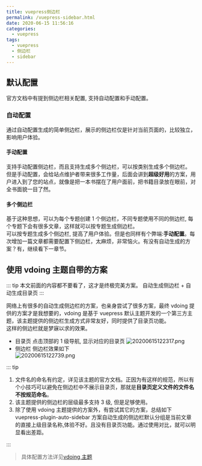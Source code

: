```yaml
---
title: vuepress侧边栏
permalink: /vuepress-sidebar.html
date: 2020-06-15 11:56:16
categories:
  - vuepress
tags:
  - vuepress
  - 侧边栏
  - sidebar
---
```


## 默认配置

官方文档中有提到侧边栏相关配置, 支持自动配置和手动配置。

### 自动配置

通过自动配置生成的简单侧边栏，展示的侧边栏仅是针对当前页面的，比较独立，影响用户体验。

#### 手动配置

支持手动配置侧边栏，而且支持生成多个侧边栏，可以按类别生成多个侧边栏。  
但是手动配置，会给站点维护者带来很多工作量，后面会讲到**超级好用**的方案，用户进入到了您的站点，就像是把一本书摆在了用户面前，把书籍目录放在眼前，对全书面貌一目了然。

#### 多个侧边栏

基于这种思想，可以为每个专题创建 1 个侧边栏，不同专题使用不同的侧边栏, 每个专题下会有很多文章，这样就可以按专题生成侧边栏。  
可以按专题生成多个侧边栏, 提高了用户体验。但是也同样有个弊端:**手动配置**。每次增加一篇文章都需要配置下侧边栏，太麻烦，非常恼火。有没有自动生成的方案？有，继续看下一章节。

## 使用 vdoing 主题自带的方案

::: tip
本文前面的内容都不要看了，这才是终极完美方案。
自动生成侧边栏 + 自动生成目录页
:::

网络上有很多的自动生成侧边栏的方案，也亲身尝试了很多方案，最终 vdoing 提供的方案才是我想要的，vdoing 是基于 vuepress 默认主题开发的一个第三方主题，该主题提供的侧边栏生成方式非常友好，同时提供了目录页功能。  
这样的侧边栏就是梦寐以求的效果。

- 目录页
  点击顶部的 1 级导航, 显示对应的目录页
  ![20200615122317.png](https://cdn.jsdelivr.net/gh/wangshibiaoFlytiger/blog_picBed1/images/20200615122317.png)
- 侧边栏
  侧边栏效果如下  
  ![20200615122739.png](https://cdn.jsdelivr.net/gh/wangshibiaoFlytiger/blog_picBed1/images/20200615122739.png)

::: tip

1. 文件名的命名有约定，详见该主题的官方文档。正因为有这样的规范，所以有个小技巧可以避免在侧边栏中不展示目录页，那就是**目录页定义文件的文件名不按规范命名**。
2. 该主题提供的侧边栏的层级最多支持 3 级, 但是足够使用。
3. 除了使用 vdoing 主题提供的方案外，有尝试其它的方案，总结如下<br>
   vuepress-plugin-auto-sidebar 方案自动生成的侧边栏默认分组是当前文章的直接上级目录名称,体验不好。且没有目录页功能。通过使用对比，就可以明显看出差距。

:::

> 具体配置方法详见[vdoing 主题](/vuepress-theme-vdoing.html)
